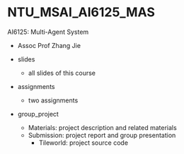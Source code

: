 # NTU_MSAI_AI6125_MAS
AI6125: Multi-Agent System
- Assoc Prof Zhang Jie

- slides
    - all slides of this course
- assignments
    - two assignments
- group_project
    - Materials: project description and related materials
    - Submission: project report and group presentation 
        - Tileworld: project source code